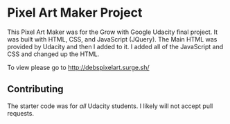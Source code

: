 # Pixel Art Maker Project

This Pixel Art Maker was for the Grow with Google Udacity final project. It was built with HTML, CSS, and JavaScript (JQuery).
The Main HTML was provided by Udacity and then I added to it. I added all of the JavaScript and CSS and changed up the HTML.

To view please go to http://debspixelart.surge.sh/

## Contributing

The starter code was for _all_ Udacity students. I likely will not accept pull requests.
